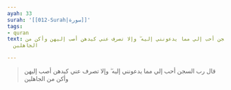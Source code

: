 ```yaml
---
ayah: 33
surah: '[[012-Surah|سورة]]'
tags:
- quran
text: قال رب السجن أحب إلي مما يدعونني إليه ۖ وإلا تصرف عني كيدهن أصب إليهن وأكن من
  الجاهلين

---
```

> قال رب السجن أحب إلي مما يدعونني إليه ۖ وإلا تصرف عني كيدهن أصب إليهن وأكن من الجاهلين
